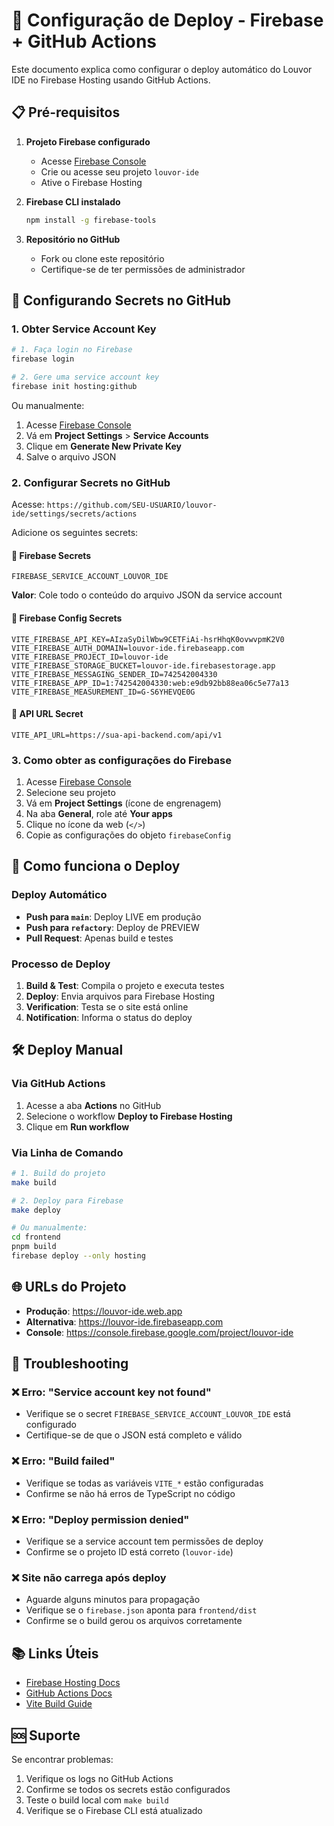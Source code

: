 # 🚀 Configuração de Deploy - Firebase + GitHub Actions

Este documento explica como configurar o deploy automático do Louvor IDE no Firebase Hosting usando GitHub Actions.

## 📋 Pré-requisitos

1. **Projeto Firebase configurado**
   - Acesse [Firebase Console](https://console.firebase.google.com)
   - Crie ou acesse seu projeto `louvor-ide`
   - Ative o Firebase Hosting

2. **Firebase CLI instalado**
   ```bash
   npm install -g firebase-tools
   ```

3. **Repositório no GitHub**
   - Fork ou clone este repositório
   - Certifique-se de ter permissões de administrador

## 🔐 Configurando Secrets no GitHub

### 1. Obter Service Account Key

```bash
# 1. Faça login no Firebase
firebase login

# 2. Gere uma service account key
firebase init hosting:github
```

Ou manualmente:
1. Acesse [Firebase Console](https://console.firebase.google.com)
2. Vá em **Project Settings** > **Service Accounts**
3. Clique em **Generate New Private Key**
4. Salve o arquivo JSON

### 2. Configurar Secrets no GitHub

Acesse: `https://github.com/SEU-USUARIO/louvor-ide/settings/secrets/actions`

Adicione os seguintes secrets:

#### 🔑 Firebase Secrets
```
FIREBASE_SERVICE_ACCOUNT_LOUVOR_IDE
```
**Valor**: Cole todo o conteúdo do arquivo JSON da service account

#### 🔑 Firebase Config Secrets
```
VITE_FIREBASE_API_KEY=AIzaSyDilWbw9CETFiAi-hsrHhqK0ovwvpmK2V0
VITE_FIREBASE_AUTH_DOMAIN=louvor-ide.firebaseapp.com
VITE_FIREBASE_PROJECT_ID=louvor-ide
VITE_FIREBASE_STORAGE_BUCKET=louvor-ide.firebasestorage.app
VITE_FIREBASE_MESSAGING_SENDER_ID=742542004330
VITE_FIREBASE_APP_ID=1:742542004330:web:e9db92bb88ea06c5e77a13
VITE_FIREBASE_MEASUREMENT_ID=G-S6YHEVQE0G
```

#### 🔑 API URL Secret
```
VITE_API_URL=https://sua-api-backend.com/api/v1
```

### 3. Como obter as configurações do Firebase

1. Acesse [Firebase Console](https://console.firebase.google.com)
2. Selecione seu projeto
3. Vá em **Project Settings** (ícone de engrenagem)
4. Na aba **General**, role até **Your apps**
5. Clique no ícone da web (`</>`)
6. Copie as configurações do objeto `firebaseConfig`

## 🚀 Como funciona o Deploy

### Deploy Automático
- **Push para `main`**: Deploy LIVE em produção
- **Push para `refactory`**: Deploy de PREVIEW
- **Pull Request**: Apenas build e testes

### Processo de Deploy
1. **Build & Test**: Compila o projeto e executa testes
2. **Deploy**: Envia arquivos para Firebase Hosting
3. **Verification**: Testa se o site está online
4. **Notification**: Informa o status do deploy

## 🛠️ Deploy Manual

### Via GitHub Actions
1. Acesse a aba **Actions** no GitHub
2. Selecione o workflow **Deploy to Firebase Hosting**
3. Clique em **Run workflow**

### Via Linha de Comando
```bash
# 1. Build do projeto
make build

# 2. Deploy para Firebase
make deploy

# Ou manualmente:
cd frontend
pnpm build
firebase deploy --only hosting
```

## 🌐 URLs do Projeto

- **Produção**: https://louvor-ide.web.app
- **Alternativa**: https://louvor-ide.firebaseapp.com
- **Console**: https://console.firebase.google.com/project/louvor-ide

## 🔧 Troubleshooting

### ❌ Erro: "Service account key not found"
- Verifique se o secret `FIREBASE_SERVICE_ACCOUNT_LOUVOR_IDE` está configurado
- Certifique-se de que o JSON está completo e válido

### ❌ Erro: "Build failed"
- Verifique se todas as variáveis `VITE_*` estão configuradas
- Confirme se não há erros de TypeScript no código

### ❌ Erro: "Deploy permission denied"
- Verifique se a service account tem permissões de deploy
- Confirme se o projeto ID está correto (`louvor-ide`)

### ❌ Site não carrega após deploy
- Aguarde alguns minutos para propagação
- Verifique se o `firebase.json` aponta para `frontend/dist`
- Confirme se o build gerou os arquivos corretamente

## 📚 Links Úteis

- [Firebase Hosting Docs](https://firebase.google.com/docs/hosting)
- [GitHub Actions Docs](https://docs.github.com/en/actions)
- [Vite Build Guide](https://vitejs.dev/guide/build.html)

## 🆘 Suporte

Se encontrar problemas:
1. Verifique os logs no GitHub Actions
2. Confirme se todos os secrets estão configurados
3. Teste o build local com `make build`
4. Verifique se o Firebase CLI está atualizado
